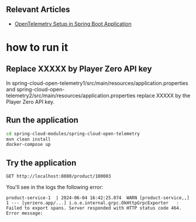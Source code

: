 ## Relevant Articles
- [OpenTelemetry Setup in Spring Boot Application](https://www.baeldung.com/spring-boot-opentelemetry-setup)

# how to run it

## Replace XXXXX by Player Zero API key

In spring-cloud-open-telemetry1/src/main/resources/application.properties and spring-cloud-open-telemetry2/src/main/resources/application.properties replace XXXXX by the Player Zero API key.

## Run the application

```bash
cd spring-cloud-modules/spring-cloud-open-telemetry
mvn clean install
docker-compose up
```

## Try the application

```
GET http://localhost:8080/product/100003
```

You'll see in the logs the following error:

```
product-service-1  | 2024-06-04 16:42:25.074  WARN [product-service,,] 1 --- [yerzero.app/...] i.o.e.internal.grpc.OkHttpGrpcExporter   : Failed to export spans. Server responded with HTTP status code 464. Error message:
```
